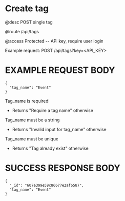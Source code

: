 # Create tag
@desc POST single tag

@route /api/tags

@access Protected -- API key, require user login

Example request: POST /api/tags?key=<API_KEY>

# EXAMPLE REQUEST BODY
```
{
  "tag_name": "Event"
}
```

Tag_name is required
- Returns "Require a tag name" otherwise

Tag_name must be a string
- Returns "Invalid input for tag_name" otherwise

Tag_name must be unique
- Returns "Tag already exist" otherwise

# SUCCESS RESPONSE BODY
```
{
  "_id": "607e399e59c86677e2af6587",
  "tag_name": "Event"
}
```